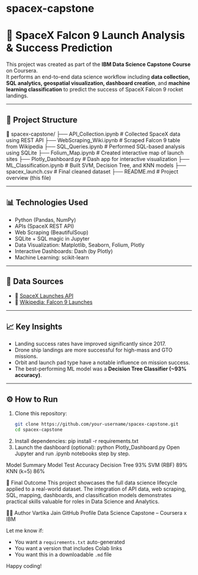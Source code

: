 # spacex-capstone
# 🚀 SpaceX Falcon 9 Launch Analysis & Success Prediction

This project was created as part of the **IBM Data Science Capstone Course** on Coursera.  
It performs an end-to-end data science workflow including **data collection, SQL analytics, geospatial visualization, dashboard creation**, and **machine learning classification** to predict the success of SpaceX Falcon 9 rocket landings.

---

## 📌 Project Structure
📁 spacex-capstone/
├── API_Collection.ipynb # Collected SpaceX data using REST API
├── WebScraping_Wiki.ipynb # Scraped Falcon 9 table from Wikipedia
├── SQL_Queries.ipynb # Performed SQL-based analysis using SQLite
├── Folium_Map.ipynb # Created interactive map of launch sites
├── Plotly_Dashboard.py # Dash app for interactive visualization
├── ML_Classification.ipynb # Built SVM, Decision Tree, and KNN models
├── spacex_launch.csv # Final cleaned dataset
├── README.md # Project overview (this file)


---

## 📊 Technologies Used

- Python (Pandas, NumPy)
- APIs (SpaceX REST API)
- Web Scraping (BeautifulSoup)
- SQLite + SQL magic in Jupyter
- Data Visualization: Matplotlib, Seaborn, Folium, Plotly
- Interactive Dashboards: Dash (by Plotly)
- Machine Learning: scikit-learn

---

## 📂 Data Sources

- 🚀 [SpaceX Launches API](https://api.spacexdata.com/v4/launches)
- 📄 [Wikipedia: Falcon 9 Launches](https://en.wikipedia.org/wiki/List_of_Falcon_9_and_Falcon_Heavy_launches)

---

## 📈 Key Insights

- Landing success rates have improved significantly since 2017.
- Drone ship landings are more successful for high-mass and GTO missions.
- Orbit and launch pad type have a notable influence on mission success.
- The best-performing ML model was a **Decision Tree Classifier (~93% accuracy)**.

---

## ⚙️ How to Run

1. Clone this repository:
   ```bash
   git clone https://github.com/your-username/spacex-capstone.git
   cd spacex-capstone
2. Install dependencies:
pip install -r requirements.txt
3. Launch the dashboard (optional):
python Plotly_Dashboard.py
Open Jupyter and run .ipynb notebooks step by step.

Model Summary
Model	Test Accuracy
Decision Tree	93%
SVM (RBF)	89%
KNN (k=5)	86%

🏁 Final Outcome
This project showcases the full data science lifecycle applied to a real-world dataset. The integration of API data, web scraping, SQL, mapping, dashboards, and classification models demonstrates practical skills valuable for roles in Data Science and Analytics.

🙋‍♀️ Author
Vartika Jain
GitHub Profile
Data Science Capstone – Coursera x IBM

Let me know if:
- You want a `requirements.txt` auto-generated
- You want a version that includes Colab links
- You want this in a downloadable `.md` file

Happy coding!


